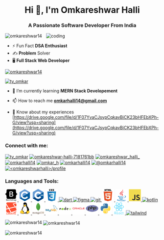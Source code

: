 <h1 align="center">Hi 👋, I'm Omkareshwar Halli</h1>
<h3 align="center">A Passionate Software Developer From India</h3>

<img align="right" alt="coding" width="370" src="https://media2.giphy.com/media/qgQUggAC3Pfv687qPC/giphy.gif?cid=ecf05e47yifo1c99m96t5ikha7sutp2udbfqvtwu6dvfh63j&rid=giphy.gif&ct=g">


<p align="left"> <img src="https://komarev.com/ghpvc/?username=omkareshwar14&label=Profile%20views&color=0e75b6&style=flat" alt="omkareshwar14" /> </p>

- ⚡ Fun Fact **DSA Enthusiast**
- ✍️ **Problem** Solver
- 🖥️ **Full Stack Web Developer**
<p align="left"> <a href="https://github.com/ryo-ma/github-profile-trophy"><img src="https://github-profile-trophy.vercel.app/?username=omkareshwar14" alt="omkareshwar14" /></a> </p>

<p align="left"> <a href="https://twitter.com/ty_omkar" target="blank"><img src="https://img.shields.io/twitter/follow/ty_omkar?logo=twitter&style=for-the-badge" alt="ty_omkar" /></a> </p>

- 🌱 I’m currently learning **MERN Stack Developement**

- 📫 How to reach me **omkarhalli14@gmail.com**

- 📄 Know about my experiences [https://drive.google.com/file/d/1F07YvaCJsypCqkavBiCK23bHFEbXPh-G/view?usp=sharing](https://drive.google.com/file/d/1F07YvaCJsypCqkavBiCK23bHFEbXPh-G/view?usp=sharing)

<h3 align="left">Connect with me:</h3>
<p align="left">
<a href="https://twitter.com/ty_omkar" target="blank"><img align="center" src="https://raw.githubusercontent.com/rahuldkjain/github-profile-readme-generator/master/src/images/icons/Social/twitter.svg" alt="ty_omkar" height="30" width="40" /></a>
<a href="https://linkedin.com/in/omkareshwar-halli-7181761bb" target="blank"><img align="center" src="https://raw.githubusercontent.com/rahuldkjain/github-profile-readme-generator/master/src/images/icons/Social/linked-in-alt.svg" alt="omkareshwar-halli-7181761bb" height="30" width="40" /></a>
<a href="https://instagram.com/omkareshwar_halli_" target="blank"><img align="center" src="https://raw.githubusercontent.com/rahuldkjain/github-profile-readme-generator/master/src/images/icons/Social/instagram.svg" alt="omkareshwar_halli_" height="30" width="40" /></a>
<a href="https://www.hackerrank.com/omkarhalli14" target="blank"><img align="center" src="https://raw.githubusercontent.com/rahuldkjain/github-profile-readme-generator/master/src/images/icons/Social/hackerrank.svg" alt="omkarhalli14" height="30" width="40" /></a>
<a href="https://codeforces.com/profile/omkar_h" target="blank"><img align="center" src="https://raw.githubusercontent.com/rahuldkjain/github-profile-readme-generator/master/src/images/icons/Social/codeforces.svg" alt="omkar_h" height="30" width="40" /></a>
<a href="https://www.leetcode.com/omkarhalli14" target="blank"><img align="center" src="https://raw.githubusercontent.com/rahuldkjain/github-profile-readme-generator/master/src/images/icons/Social/leet-code.svg" alt="omkarhalli14" height="30" width="40" /></a>
<a href="https://www.hackerearth.com/@omkarhalli14" target="blank"><img align="center" src="https://raw.githubusercontent.com/rahuldkjain/github-profile-readme-generator/master/src/images/icons/Social/hackerearth.svg" alt="@omkarhalli14" height="30" width="40" /></a>
<a href="https://auth.geeksforgeeks.org/user/<omkareshwarhalli>/profile" target="blank"><img align="center" src="https://raw.githubusercontent.com/rahuldkjain/github-profile-readme-generator/master/src/images/icons/Social/geeks-for-geeks.svg" alt="<omkareshwarhalli>/profile" height="30" width="40" /></a>
</p>

<h3 align="left">Languages and Tools:</h3>
<p align="left"> <a href="https://getbootstrap.com" target="_blank" rel="noreferrer"> <img src="https://raw.githubusercontent.com/devicons/devicon/master/icons/bootstrap/bootstrap-plain-wordmark.svg" alt="bootstrap" width="40" height="40"/> </a> <a href="https://www.cprogramming.com/" target="_blank" rel="noreferrer"> <img src="https://raw.githubusercontent.com/devicons/devicon/master/icons/c/c-original.svg" alt="c" width="40" height="40"/> </a> <a href="https://www.w3schools.com/cpp/" target="_blank" rel="noreferrer"> <img src="https://raw.githubusercontent.com/devicons/devicon/master/icons/cplusplus/cplusplus-original.svg" alt="cplusplus" width="40" height="40"/> </a> <a href="https://www.w3schools.com/css/" target="_blank" rel="noreferrer"> <img src="https://raw.githubusercontent.com/devicons/devicon/master/icons/css3/css3-original-wordmark.svg" alt="css3" width="40" height="40"/> </a> <a href="https://dart.dev" target="_blank" rel="noreferrer"> <img src="https://www.vectorlogo.zone/logos/dartlang/dartlang-icon.svg" alt="dart" width="40" height="40"/> </a> <a href="https://www.figma.com/" target="_blank" rel="noreferrer"> <img src="https://www.vectorlogo.zone/logos/figma/figma-icon.svg" alt="figma" width="40" height="40"/> </a> <a href="https://git-scm.com/" target="_blank" rel="noreferrer"> <img src="https://www.vectorlogo.zone/logos/git-scm/git-scm-icon.svg" alt="git" width="40" height="40"/> </a> <a href="https://www.w3.org/html/" target="_blank" rel="noreferrer"> <img src="https://raw.githubusercontent.com/devicons/devicon/master/icons/html5/html5-original-wordmark.svg" alt="html5" width="40" height="40"/> </a> <a href="https://www.java.com" target="_blank" rel="noreferrer"> <img src="https://raw.githubusercontent.com/devicons/devicon/master/icons/java/java-original.svg" alt="java" width="40" height="40"/> </a> <a href="https://developer.mozilla.org/en-US/docs/Web/JavaScript" target="_blank" rel="noreferrer"> <img src="https://raw.githubusercontent.com/devicons/devicon/master/icons/javascript/javascript-original.svg" alt="javascript" width="40" height="40"/> </a> <a href="https://kotlinlang.org" target="_blank" rel="noreferrer"> <img src="https://www.vectorlogo.zone/logos/kotlinlang/kotlinlang-icon.svg" alt="kotlin" width="40" height="40"/> </a> <a href="https://laravel.com/" target="_blank" rel="noreferrer"> <img src="https://raw.githubusercontent.com/devicons/devicon/master/icons/laravel/laravel-plain-wordmark.svg" alt="laravel" width="40" height="40"/> </a> <a href="https://www.linux.org/" target="_blank" rel="noreferrer"> <img src="https://raw.githubusercontent.com/devicons/devicon/master/icons/linux/linux-original.svg" alt="linux" width="40" height="40"/> </a> <a href="https://www.mongodb.com/" target="_blank" rel="noreferrer"> <img src="https://raw.githubusercontent.com/devicons/devicon/master/icons/mongodb/mongodb-original-wordmark.svg" alt="mongodb" width="40" height="40"/> </a> <a href="https://www.mysql.com/" target="_blank" rel="noreferrer"> <img src="https://raw.githubusercontent.com/devicons/devicon/master/icons/mysql/mysql-original-wordmark.svg" alt="mysql" width="40" height="40"/> </a> <a href="https://nodejs.org" target="_blank" rel="noreferrer"> <img src="https://raw.githubusercontent.com/devicons/devicon/master/icons/nodejs/nodejs-original-wordmark.svg" alt="nodejs" width="40" height="40"/> </a> <a href="https://www.oracle.com/" target="_blank" rel="noreferrer"> <img src="https://raw.githubusercontent.com/devicons/devicon/master/icons/oracle/oracle-original.svg" alt="oracle" width="40" height="40"/> </a> <a href="https://www.php.net" target="_blank" rel="noreferrer"> <img src="https://raw.githubusercontent.com/devicons/devicon/master/icons/php/php-original.svg" alt="php" width="40" height="40"/> </a> <a href="https://www.python.org" target="_blank" rel="noreferrer"> <img src="https://raw.githubusercontent.com/devicons/devicon/master/icons/python/python-original.svg" alt="python" width="40" height="40"/> </a> <a href="https://reactjs.org/" target="_blank" rel="noreferrer"> <img src="https://raw.githubusercontent.com/devicons/devicon/master/icons/react/react-original-wordmark.svg" alt="react" width="40" height="40"/> </a> <a href="https://tailwindcss.com/" target="_blank" rel="noreferrer"> <img src="https://www.vectorlogo.zone/logos/tailwindcss/tailwindcss-icon.svg" alt="tailwind" width="40" height="40"/> </a> </p>

<p><img align="left" src="https://github-readme-stats.vercel.app/api/top-langs?username=omkareshwar14&show_icons=true&locale=en&layout=compact" alt="omkareshwar14" /></p>

<p>&nbsp;<img align="center" src="https://github-readme-stats.vercel.app/api?username=omkareshwar14&show_icons=true&locale=en" alt="omkareshwar14" /></p>

<p><img align="center" src="https://github-readme-streak-stats.herokuapp.com/?user=omkareshwar14&" alt="omkareshwar14" /></p>
